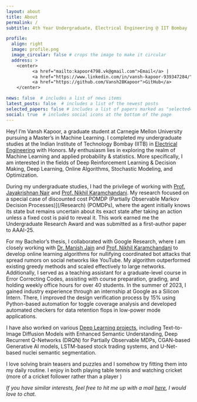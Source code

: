 ```yaml
---
layout: about
title: About
permalink: /
subtitle: 4th Year Undergraduate, Electrical Engineering @ IIT Bombay

profile:
  align: right
  image: profile.png
  image_circular: false # crops the image to make it circular
  address: >
    <center>
          <a href="mailto:kapoor4798.vk@gmail.com">Email</a> |
          <a href="https://www.linkedin.com/in/vansh-kapoor-939347284/">LinkedIn</a> | 
          <a href="https://github.com/Vansh28Kapoor">GitHub</a>
    </center>

news: false  # includes a list of news items
latest_posts: false  # includes a list of the newest posts
selected_papers: false # includes a list of papers marked as "selected={true}"
social: true  # includes social icons at the bottom of the page
---
```



Hey! I’m Vansh Kapoor, a graduate student at Carnegie Mellon University pursuing a Master’s in Machine Learning. I completed my undergraduate studies at the Indian Institute of Technology Bombay (IITB) in [Electrical Engineering](https://www.ee.iitb.ac.in/web/index.php) with Honors. My enthusiasm lies in exploring the realm of Machine Learning and applied probability & statistics. More specifically, I am interested in the fields of Deep Reinforcement Learning & Decision Making, Deep Learning, Online Algorithms, Stochastic Modeling, and Optimization.

During my undergraduate studies, I had the privilege of working with <a href="https://www.ee.iitb.ac.in/~jayakrishnan.nair">Prof. Jayakrishnan Nair</a> and <a href="https://sites.google.com/site/nikhilkaram/">Prof. Nikhil Karamchandani</a>. My research focused on a special case of discounted cost POMDP (Partially Observable Markov Decision Processes)](/Research) (POMDPs), where the agent initially knows its state but remains uncertain about its exact state after taking an action unless a fixed cost is paid to reveal it. This work earned me the Undergraduate Research Award and was submitted as a first-author paper to AAAI-25.

For my Bachelor’s thesis, I collaborated with Google Research, where I am closely working with <a href="https://www.linkedin.com/in/manish-jain-kj2020/">Dr. Manish Jain</a> and <a href="https://sites.google.com/site/nikhilkaram/">Prof. Nikhil Karamchandani</a>  to develop online learning algorithms for nullifying coordinated bot attacks that spread rumors on social networks like YouTube. My algorithm outperformed existing greedy methods and scaled effectively to large networks. Additionally, I served as a teaching assistant for a graduate-level course in Error Correcting Codes, assisting with course preparation, grading, and holding weekly office hours for over 40 students. In the summer of 2023, I gained industry experience through an internship at Google as a Silicon Intern. There, I improved the design verification process by 15% using Python-based automation for toggle coverage analysis and developed automated checkers for data retention flops in low-power mode applications.

I have also worked on various [Deep Learning projects](/Projects), including Text-to-Image Diffusion Models with Enhanced Semantic Understanding, Deep Recurrent Q-Networks (DRQN) for Partially Observable MDPs, CGAN-based Generative AI models, LSTM-based stock trading systems, and U-Net-based nuclei semantic segmentation.

I love solving brain teasers and puzzles and I somehow try fitting them into my daily routine. I enjoy in both playing table tennis and watching cricket (more of a cricket follower rather than a player )



_If you have similar interests, feel free to hit me up with a mail <a href="mailto:kapoor4798.vk@gmail.com?subject=Hi">here</a>, I would love to chat._


<!-- Write your biography here. Tell the world about yourself. Link to your favorite [subreddit](http://reddit.com). You can put a picture in, too. The code is already in, just name your picture `prof_pic.jpg` and put it in the `img/` folder.

Put your address / P.O. box / other info right below your picture. You can also disable any of these elements by editing `profile` property of the YAML header of your `_pages/about.md`. Edit `_bibliography/papers.bib` and Jekyll will render your [publications page](/al-folio/publications/) automatically.

Link to your social media connections, too. This theme is set up to use [Font Awesome icons](http://fortawesome.github.io/Font-Awesome/) and [Academicons](https://jpswalsh.github.io/academicons/), like the ones below. Add your Facebook, Twitter, LinkedIn, Google Scholar, or just disable all of them. -->

